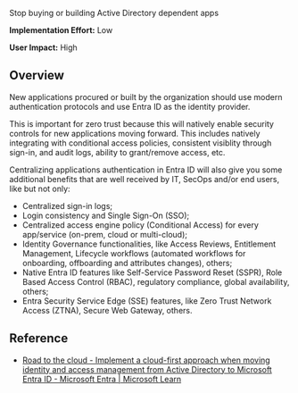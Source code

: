 Stop buying or building Active Directory dependent apps

**Implementation Effort:** Low

**User Impact:** High

## Overview
New applications procured or built by the organization should use modern authentication protocols and use Entra ID as the identity provider.

This is important for zero trust because this will natively enable security controls for new applications moving forward. This includes natively integrating with conditional access policies, consistent visiblity through sign-in, and audit logs, ability to grant/remove access, etc.

Centralizing applications authentication in Entra ID will also give you some additional benefits that are well received by IT, SecOps and/or end users, like but not only:
- Centralized sign-in logs;
- Login consistency and Single Sign-On (SSO);
- Centralized access engine policy (Conditional Access) for every app/service (on-prem, cloud or multi-cloud);
- Identity Governance functionalities, like Access Reviews, Entitlement Management, Lifecycle workflows (automated workflows for onboarding, offboarding and attributes changes), others;
- Native Entra ID features like Self-Service Password Reset (SSPR), Role Based Access Control (RBAC), regulatory compliance, global availability, others;
- Entra Security Service Edge (SSE) features, like Zero Trust Network Access (ZTNA), Secure Web Gateway, others.


## Reference
* [Road to the cloud - Implement a cloud-first approach when moving identity and access management from Active Directory to Microsoft Entra ID - Microsoft Entra | Microsoft Learn](https://learn.microsoft.com/en-us/entra/architecture/road-to-the-cloud-implement#applications)
